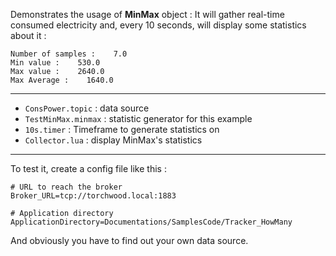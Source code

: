 Demonstrates the usage of **MinMax** object : It will gather real-time consumed electricity and, every 10 seconds, will display some statistics about it :
```
Number of samples :    7.0
Min value :    530.0
Max value :    2640.0
Max Average :    1640.0
```

---

* `ConsPower.topic` : data source
* `TestMinMax.minmax` : statistic generator for this example
* `10s.timer` : Timeframe to generate statistics on
* `Collector.lua` : display MinMax's statistics

---

To test it, create a config file like this :

	# URL to reach the broker
	Broker_URL=tcp://torchwood.local:1883

	# Application directory
	ApplicationDirectory=Documentations/SamplesCode/Tracker_HowMany

And obviously you have to find out your own data source.
